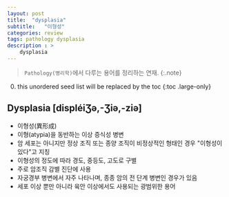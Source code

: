 ```yaml
---
layout: post
title:  "dysplasia"
subtitle:   "이형성"
categories: review
tags: pathology dysplasia
description : > 
    dysplasia
---
```


> `Pathology(병리학)`에서 다루는 용어를 정리하는 연재.
{:.note}

<!--more-->

0. this unordered seed list will be replaced by the toc
{:toc .large-only}

## Dysplasia [displéiƷə,-Ʒiə,-ziə]
- 이형성(異形成)
- 이형(atypia)을 동반하는 이상 증식성 병변
- 암 세포는 아니지만 정상 조직 또는 종양 조직이 비정상적인 형태인 경우 "이형성이 있다"고 지칭
- 이형성의 정도에 따라 경도, 중등도, 고도로 구별
- 주로 암조직 감별 진단에 사용
- 자궁경부 병변에서 자주 나타나며, 종종 암의 전 단계 병변인 경우가 있음
- 세포 이상 뿐만 아니라 육안 이상에서도 사용되는 광범위한 용어